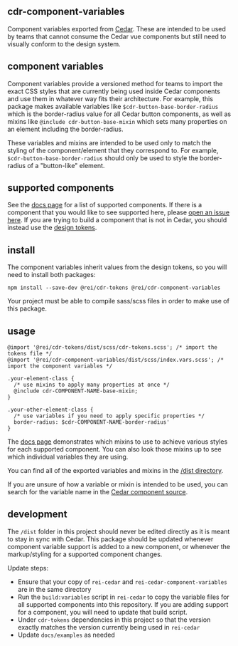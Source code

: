 cdr-component-variables
------------------

Component variables exported from [Cedar](https://github.com/rei/rei-cedar). These are intended to be used by teams that cannot consume the Cedar vue components but still need to visually conform to the design system.

## component variables

Component variables provide a versioned method for teams to import the exact CSS styles that are currently being used inside Cedar components and use them in whatever way fits their architecture. For example, this package makes available variables like `$cdr-button-base-border-radius` which is the border-radius value for all Cedar button components, as well as mixins like `@include cdr-button-base-mixin` which sets many properties on an element including the border-radius.

These variables and mixins are intended to be used only to match the styling of the component/element that they correspond to. For example, `$cdr-button-base-border-radius` should only be used to style the border-radius of a "button-like" element.

## supported components

See the [docs page](https://rei.github.io/rei-cedar-component-variables/#/) for a list of supported components.
If there is a component that you would like to see supported here, please [open an issue here](TODO).
If you are trying to build a component that is not in Cedar, you should instead use the [design tokens](https://github.com/rei/rei-cedar-tokens).

## install

The component variables inherit values from the design tokens, so you will need to install both packages:

`npm install --save-dev @rei/cdr-tokens @rei/cdr-component-variables`

Your project must be able to compile sass/scss files in order to make use of this package.

## usage

```
@import '@rei/cdr-tokens/dist/scss/cdr-tokens.scss'; /* import the tokens file */
@import '@rei/cdr-component-variables/dist/scss/index.vars.scss'; /* import the component variables */

.your-element-class {
  /* use mixins to apply many properties at once */
  @include cdr-COMPONENT-NAME-base-mixin;
}

.your-other-element-class {
  /* use variables if you need to apply specific properties */
  border-radius: $cdr-COMPONENT-NAME-border-radius'
}
```

The [docs page](https://rei.github.io/rei-cedar-component-variables/#/) demonstrates which mixins to use to achieve various styles for each supported component. You can also look those mixins up to see which individual variables they are using.

You can find all of the exported variables and mixins in the [/dist directory](https://github.com/rei/rei-cedar-component-variables/tree/next/dist/scss).

If you are unsure of how a variable or mixin is intended to be used, you can search for the variable name in the [Cedar component source](https://github.com/rei/rei-cedar/tree/next/src/components).

## development

The `/dist` folder in this project should never be edited directly as it is meant to stay in sync with Cedar. This package should be updated whenever component variable support is added to a new component, or whenever the markup/styling for a supported component changes.

Update steps:
- Ensure that your copy of `rei-cedar` and `rei-cedar-component-variables` are in the same directory
- Run the `build:variables` script in `rei-cedar` to copy the variable files for all supported components into this repository. If you are adding support for a component, you will need to update that build script.
- Under `cdr-tokens` dependencies in this project so that the version exactly matches the version currently being used in `rei-cedar`
- Update `docs/examples` as needed

